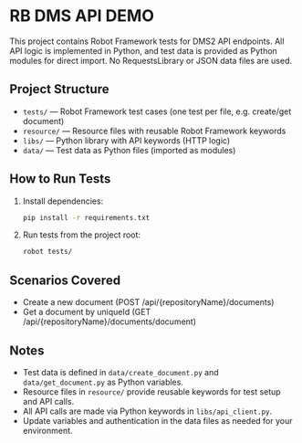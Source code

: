 # RB DMS API DEMO

This project contains Robot Framework tests for DMS2 API endpoints. All API logic is implemented in Python, and test data is provided as Python modules for direct import. No RequestsLibrary or JSON data files are used.

## Project Structure
- `tests/` — Robot Framework test cases (one test per file, e.g. create/get document)
- `resource/` — Resource files with reusable Robot Framework keywords
- `libs/` — Python library with API keywords (HTTP logic)
- `data/` — Test data as Python files (imported as modules)

## How to Run Tests
1. Install dependencies:
   ```sh
   pip install -r requirements.txt
   ```
2. Run tests from the project root:
   ```sh
   robot tests/
   ```

## Scenarios Covered
- Create a new document (POST /api/{repositoryName}/documents)
- Get a document by uniqueId (GET /api/{repositoryName}/documents/document)

## Notes
- Test data is defined in `data/create_document.py` and `data/get_document.py` as Python variables.
- Resource files in `resource/` provide reusable keywords for test setup and API calls.
- All API calls are made via Python keywords in `libs/api_client.py`.
- Update variables and authentication in the data files as needed for your environment.